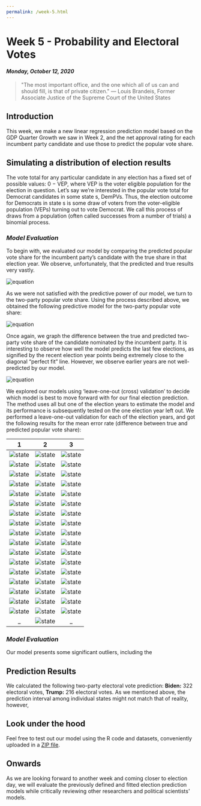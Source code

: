 ```yaml
---
permalink: /week-5.html
---
```


# **Week 5 - Probability and Electoral Votes**
#### ***Monday, October 12, 2020***

> "The most important office, and the one which all of us can and should fill, is that of private citizen."
― Louis Brandeis, Former Associate Justice of the Supreme Court of the United States

## **Introduction**
This week, we make a new linear regression prediction model based on the GDP Quarter Growth we saw in Week 2, and the net approval rating for each incumbent party candidate and use those to predict the popular vote share.

## **Simulating a distribution of election results**
The vote total for any particular candidate in any election has a fixed set of
possible values: 0 − VEP, where VEP is the voter eligible population for the
election in question. Let’s say we’re interested in the popular vote total for
Democrat candidates in some state s, DemPVs. Thus, the election outcome for
Democrats in state s is some draw of voters from the voter-eligible population
(VEPs) turning out to vote Democrat. We call this process of draws from a population (often called successes from a number of trials) a binomial process.


### _Model Evaluation_

To begin with, we evaluated our model by comparing the predicted popular vote share for the incumbent party’s candidate with the true share in that election year. We observe, unfortunately, that the predicted and true results very vastly.

![equation](/graph1.png)

As we were not satisfied with the predictive power of our model, we turn to the two-party popular vote share. Using the process described above, we obtained the following predictive model for the two-party popular vote share:

![equation](/eqw4.png)

Once again, we graph the difference between the true and predicted two-party vote share of the candidate nominated by the incumbent party. It is interesting to observe how well the model predicts the last few elections, as signified by the recent election year points being extremely close to the diagonal “perfect fit” line. However, we observe earlier years are not well-predicted by our model. 

![equation](/graph2.png)

We explored our models using ‘leave-one-out (cross) validation’ to decide which model is best to move forward with for our final election prediction. The method uses all but one of the election years to estimate the model and its performance is subsequently tested on the one election year left out. We performed a leave-one-out validation for each of the election years, and got the following results for the mean error rate (difference between true and predicted popular vote share):

1 | 2 | 3 |
:-------------------------:|:-------------------------:|:-------------------------:
![state](/state_plot1.png) | ![state](/state_plot2.png) | ![state](/state_plot3.png) |
![state](/state_plot4.png) | ![state](/state_plot5.png) | ![state](/state_plot6.png) |
![state](/state_plot7.png) | ![state](/state_plot8.png) | ![state](/state_plot9.png) |
![state](/state_plot10.png) | ![state](/state_plot11.png) | ![state](/state_plot12.png) |
![state](/state_plot13.png) | ![state](/state_plot14.png) | ![state](/state_plot15.png) |
![state](/state_plot16.png) | ![state](/state_plot17.png) | ![state](/state_plot18.png) |
![state](/state_plot19.png) | ![state](/state_plot20.png) | ![state](/state_plot21.png) |
![state](/state_plot22.png) | ![state](/state_plot23.png) | ![state](/state_plot24.png) |
![state](/state_plot25.png) | ![state](/state_plot26.png) | ![state](/state_plot27.png) |
![state](/state_plot28.png) | ![state](/state_plot29.png) | ![state](/state_plot30.png) |
![state](/state_plot31.png) | ![state](/state_plot32.png) | ![state](/state_plot33.png) |
![state](/state_plot34.png) | ![state](/state_plot35.png) | ![state](/state_plot36.png) |
![state](/state_plot37.png) | ![state](/state_plot38.png) | ![state](/state_plot39.png) |
![state](/state_plot40.png) | ![state](/state_plot41.png) | ![state](/state_plot42.png) |
![state](/state_plot43.png) | ![state](/state_plot44.png) | ![state](/state_plot45.png) |
![state](/state_plot46.png) | ![state](/state_plot47.png) | ![state](/state_plot48.png) |
![state](/state_plot49.png) | ![state](/state_plot50.png) | ![state](/state_plot51.png) |
_ | ![state](/state_plot52.png) | _ |

### _Model Evaluation_
Our model presents some significant outliers, including the 

## **Prediction Results**
We calculated the following two-party electoral vote prediction: **Biden:** 322 electoral votes, **Trump:** 216 electoral votes. As we mentioned above, the prediction interval among individual states might not match that of reality, however, 

## **Look under the hood**
Feel free to test out our model using the R code and datasets, conveniently uploaded in a [ZIP file](/week-5.zip).

## **Onwards**
As we are looking forward to another week and coming closer to election day, we will evaluate the previously defined and fitted election prediction models while critically reviewing other researchers and political scientists' models.
